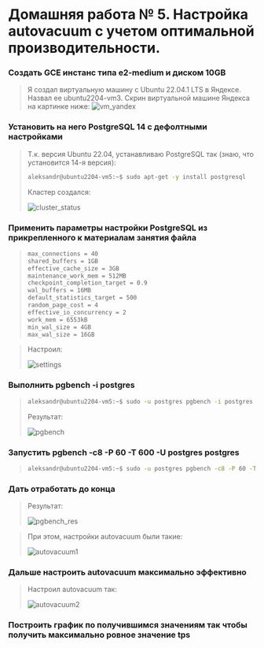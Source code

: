 # Домашняя работа № 5. Настройка autovacuum с учетом оптимальной производительности.

### Cоздать GCE инстанс типа e2-medium и диском 10GB
> Я создал виртуальную машину с Ubuntu 22.04.1 LTS в Яндексе. Назвал ее ubuntu2204-vm3. Скрин виртуальной машине Яндекса на картинке ниже:
> <image src="images/vm_yandex.png" alt="vm_yandex">

### Установить на него PostgreSQL 14 с дефолтными настройками
> Т.к. версия Ubuntu 22.04, устанавливаю PostgreSQL так (знаю, что установится 14-я версия):
> ```sh
> aleksandr@ubuntu2204-vm5:~$ sudo apt-get -y install postgresql
> ```
> Кластер создался:
> 
> <image src="images/cluster_status.png" alt="cluster_status">

### Применить параметры настройки PostgreSQL из прикрепленного к материалам занятия файла
> ```sh
> max_connections = 40
> shared_buffers = 1GB
> effective_cache_size = 3GB
> maintenance_work_mem = 512MB
> checkpoint_completion_target = 0.9
> wal_buffers = 16MB
> default_statistics_target = 500
> random_page_cost = 4
> effective_io_concurrency = 2
> work_mem = 6553kB
> min_wal_size = 4GB
> max_wal_size = 16GB
> ```

> Настроил:
> 
> <image src="images/settings.png" alt="settings">

### Выполнить pgbench -i postgres
> ```sh
> aleksandr@ubuntu2204-vm5:~$ sudo -u postgres pgbench -i postgres
> ```
>
> Результат:
>
> <image src="images/pgbench.png" alt="pgbench">

### Запустить pgbench -c8 -P 60 -T 600 -U postgres postgres
> ```sh
> aleksandr@ubuntu2204-vm5:~$ sudo -u postgres pgbench -c8 -P 60 -T 600 -U postgres postgres
> ```

### Дать отработать до конца
> Результат:
> 
> <image src="images/pgbench_res.png" alt="pgbench_res">

> При этом, настройки autovacuum были такие:
>
> <image src="images/autovacuum1.png" alt="autovacuum1">

### Дальше настроить autovacuum максимально эффективно
> Настроил autovacuum так:
>
> <image src="images/autovacuum2.png" alt="autovacuum2">

### Построить график по получившимся значениям так чтобы получить максимально ровное значение tps